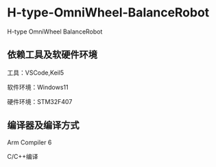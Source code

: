 # H-type-OmniWheel-BalanceRobot
 H-type OmniWheel BalanceRobot

## 依赖工具及软硬件环境

工具：VSCode,Keil5

软件环境：Windows11

硬件环境：STM32F407

## 编译器及编译方式

Arm Compiler 6

C/C++编译
